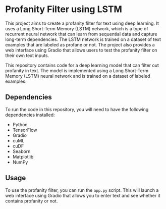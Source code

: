 # Profanity Filter using LSTM

This project aims to create a profanity filter for text using deep learning. It uses a Long Short-Term Memory (LSTM) network, which is a type of recurrent neural network that can learn from sequential data and capture long-term dependencies. The LSTM network is trained on a dataset of text examples that are labeled as profane or not. The project also provides a web interface using Gradio that allows users to test the profanity filter on their own text inputs.

This repository contains code for a deep learning model that can filter out profanity in text. The model is implemented using a Long Short-Term Memory (LSTM) neural network and is trained on a dataset of labeled examples.

## Dependencies

To run the code in this repository, you will need to have the following dependencies installed:

- Python
- TensorFlow
- Gradio
- cuML
- cuDF
- Seaborn
- Matplotlib
- NumPy

## Usage

To use the profanity filter, you can run the `app.py` script. This will launch a web interface using Gradio that allows you to enter text and see whether it contains profanity or not.
